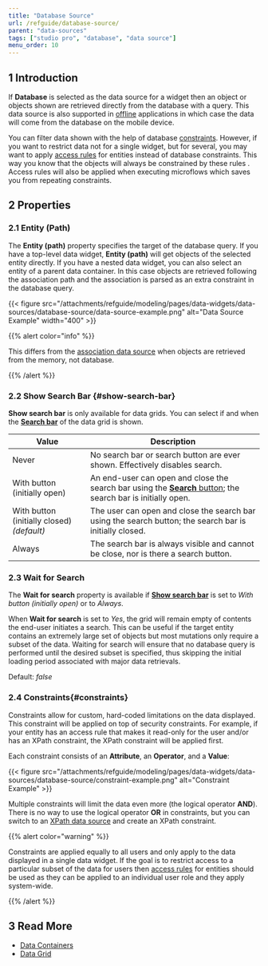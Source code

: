 ```yaml
---
title: "Database Source"
url: /refguide/database-source/
parent: "data-sources"
tags: ["studio pro", "database", "data source"]
menu_order: 10
---
```


## 1 Introduction

If **Database** is selected as the data source for a widget then an object or objects shown are retrieved directly from the database with a query. This data source is also supported in [offline](/refguide/offline-first/) applications in which case the data will come from the database on the mobile device.

You can filter data shown with the help of database [constraints](#constraints). However, if you want to restrict data not for a single widget, but for several, you may want to apply [access rules](/refguide/access-rules/) for entities instead of database constraints. This way you know that the objects will always be constrained by these rules . Access rules will also be applied when executing microflows which saves you from repeating constraints.

## 2 Properties

### 2.1 Entity (Path)

The **Entity (path)** property specifies the target of the database query. If you have a top-level data widget, **Entity (path)** will get objects of the selected entity directly. If you have a nested data widget, you can also select an entity of a parent data container. In this case objects are retrieved following the association path and the association is parsed as an extra constraint in the database query. 

{{< figure src="/attachments/refguide/modeling/pages/data-widgets/data-sources/database-source/data-source-example.png" alt="Data Source Example"   width="400"  >}}

{{% alert color="info" %}}

This differs from the [association data source](/refguide/association-source/) when objects are retrieved from the memory, not database.

{{% /alert %}}

### 2.2 Show Search Bar {#show-search-bar}

**Show search bar** is only available for data grids. You can select if and when the **[Search bar](/refguide/search-bar/)** of the data grid is shown.

| Value | Description |
| --- | --- |
| Never | No search bar or search button are ever shown. Effectively disables search. |
| With button (initially open) | An end-user can open and close the search bar using the [**Search** button](/refguide/control-bar/#search-button); the search bar is initially open. |
| With button (initially closed) *(default)*  | The user can open and close the search bar using the search button; the search bar is initially closed. |
| Always | The search bar is always visible and cannot be close, nor is there a search button. |

### 2.3 Wait for Search

The **Wait for search** property is available if **[Show search bar](#show-search-bar)** is set to *With button (initially open)* or to *Always*. 

When **Wait for search** is set to *Yes*, the grid will remain empty of contents the end-user initiates a search. This can be useful if the target entity contains an extremely large set of objects but most mutations only require a subset of the data. Waiting for search will ensure that no database query is performed until the desired subset is specified, thus skipping the initial loading period associated with major data retrievals.

Default: *false*

### 2.4 Constraints{#constraints}

Constraints allow for custom, hard-coded limitations on the data displayed. This constraint will be applied on top of security constraints. For example, if your entity has an access rule that makes it read-only for the user and/or has an XPath constraint, the XPath constraint will be applied first.

Each constraint consists of an **Attribute**, an **Operator**, and a **Value**:

{{< figure src="/attachments/refguide/modeling/pages/data-widgets/data-sources/database-source/constraint-example.png" alt="Constraint Example" >}}

Multiple constraints will limit the data even more (the logical operator **AND**). There is no way to use the logical operator **OR** in constraints, but you can switch to an [XPath data source](/refguide/xpath-source/) and create an XPath constraint.

{{% alert color="warning" %}}

Constraints are applied equally to all users and only apply to the data displayed in a single data widget. If the goal is to restrict access to a particular subset of the data for users then [access rules](/refguide/access-rules/) for entities should be used as they can be applied to an individual user role and they apply system-wide.

{{% /alert %}}

## 3 Read More

* [Data Containers](/refguide/data-widgets/)
* [Data Grid](/refguide/data-grid/)